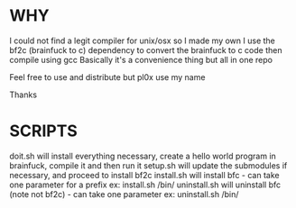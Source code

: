 WHY
===

I could not find a legit compiler for unix/osx so I made my own
I use the bf2c (brainfuck to c) dependency to convert the brainfuck to c code then compile using gcc
Basically it's a convenience thing but all in one repo

Feel free to use and distribute but pl0x use my name

Thanks

SCRIPTS
=======

doit.sh will install everything necessary, create a hello world program in brainfuck, compile it and then run it
setup.sh will update the submodules if necessary, and proceed to install bf2c
install.sh will install bfc - can take one parameter for a prefix ex: install.sh /bin/
uninstall.sh will uninstall bfc (note not bf2c) - can take one parameter ex: uninstall.sh /bin/

